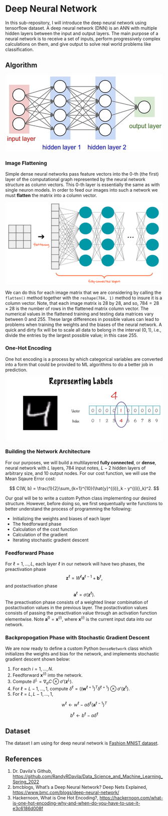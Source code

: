 # Deep Neural Network
In this sub-repository, I will introduce the deep neural network using tensorflow dataset. A deep neural network (DNN) is an ANN with multiple hidden layers between the input and output layers. The main purpose of a neural network is to receive a set of inputs, perform progressively complex calculations on them, and give output to solve real world problems like classification.

## Algorithm
<p align="center">
<img src="https://github.com/yw110-1/INDE-577/blob/main/Supervised%20Learning/Perceptron/image/deep.png" alt="deep" width="500"/>
</p>

### Image Flattening
Simple dense neural networks pass feature vectors into the 0-th (the first) layer of the computational graph represented by the neural network structure as column vectors. This 0-th layer is essentially the same as with single neuron models. In order to feed our images into such a network we must **flatten** the matrix into a column vector.

<p align="center">
<img src="https://github.com/yw110-1/INDE-577/blob/main/Supervised%20Learning/Perceptron/image/flatten.png" alt="flatten" width="500"/>
</p>

We can do this for each image matrix that we are considering by calling the ```flatten()``` method together with the ```reshape(784, 1)``` method to insure it is a column vector. Note, that each image matrix is 28 by 28, and so, $784 = 28 \times 28$ is the number of rows in the flattened matrix column vector. The numerical values in the flattened training and testing data matrices vary between 0 and 255. These large differences in possible values can lead to problems when training the weights and the biases of the neural network. A quick and dirty fix will be to scale all data to belong in the interval $(0, 1)$, i.e., divide the entries by the largest possible value; in this case 255. 

### One-Hot Encoding 
One hot encoding is a process by which categorical variables are converted into a form that could be provided to ML algorithms to do a better job in prediction.

<p align="center">
<img src="https://github.com/yw110-1/INDE-577/blob/main/Supervised%20Learning/Perceptron/image/onehot.jpeg" alt="onehot" width="500"/>
</p>

### Building the Network Architecture 
For our purposes, we will build a multilayered **fully connected**, or **dense**, neural network with $L$ layers, $784$ input notes, $L-2$ hidden layers of arbitrary size, and $10$ output nodes. 
For our cost function, we will use the Mean Sqaure Error cost:

$$
C(W, b) = \frac{1}{2}\sum_{k=1}^{10}(\hat{y}^{(i)}_k - y^{(i)}_k)^2.
$$

Our goal will be to write a custom Python class implementing our desired structure. However, before doing so, we first sequentually write functions to better understand the process of programming the following:

- Initializing the weights and biases of each layer
- The feedforward phase
- Calculation of the cost function
- Calculation of the gradient
- Iterating stochastic gradient descent

### Feedforward Phase

For $\ell = 1, \dots, L$, each layer $\ell$ in our network will have two phases, the preactivation phase $$\mathbf{z}^{\ell} = W^{\ell}\mathbf{a}^{\ell-1} + \mathbf{b}^{\ell},$$ and postactivation phase $$\mathbf{a}^{\ell} = \sigma(\mathbf{z}^{\ell}).$$ The preactivation phase consists of a weighted linear combination of postactivation values in the previous layer. The postactivation values consists of passing the preactivation value through an activation function elementwise. Note $\mathbf{a}^0 = \mathbf{x}^{(i)}$, where $\mathbf{x}^{(i)}$ is the current input data into our network. 

### Backpropogation Phase with Stochastic Gradient Descent 
We are now ready to define a custom Python ```DenseNetwork``` class which initializes the weights and bias for the network, and implements stochastic gradient descent shown below:

1. For each $i = 1, \dots, N$.
2. Feedforward $\mathbf{x}^{(i)}$ into the network. 
3. Compute $\delta^{L} = \nabla_aC\otimes \sigma'(\mathbf{z}^{L})$.
4. For $\ell = L-1, \dots, 1$, compute $\delta^{\ell} = \big ( (\mathbf{w}^{\ell + 1})^{T} \delta^{\ell + 1} \Big )\otimes \sigma'(\mathbf{z}^{\ell})$.
5. For $\ell = L, L-1, \dots, 1$, 

$$
w^{\ell} \leftarrow w^{\ell} - \alpha \delta^{\ell}(\mathbf{a}^{\ell-1})^{T}
$$

$$
b^{\ell} \leftarrow b^{\ell} - \alpha \delta^{\ell}
$$

## Dataset
The dataset I am using for deep neural network is [Fashion MNIST dataset](https://github.com/yw110-1/INDE-577/tree/main/Data).

## References
1. Dr. Davila's Github, https://github.com/RandyRDavila/Data_Science_and_Machine_Learning_Spring_2022
2. bmcblogs, What’s a Deep Neural Network? Deep Nets Explained, https://www.bmc.com/blogs/deep-neural-network/
3. Hackernoon, What is One Hot Encoding?, https://hackernoon.com/what-is-one-hot-encoding-why-and-when-do-you-have-to-use-it-e3c6186d008f

